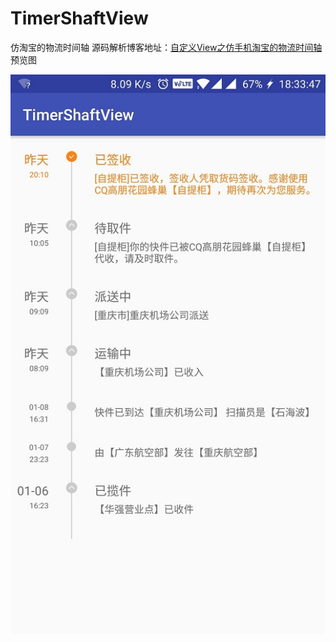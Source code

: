 # TimerShaftView
仿淘宝的物流时间轴
源码解析博客地址：[自定义View之仿手机淘宝的物流时间轴](http://blog.csdn.net/fu908323236/article/details/79032414)
预览图

![预览图](https://github.com/qq908323236/TimerShaftView/blob/master/image/1.jpg)
